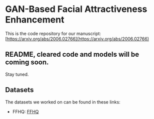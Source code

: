 # GAN-Based Facial Attractiveness Enhancement 

This is the code repository for our manuscript: [https://arxiv.org/abs/2006.02766](https://arxiv.org/abs/2006.02766)

## README, cleared code and models will be coming soon.
Stay tuned.

 

## Datasets  
  
The datasets we worked on can be found in these links:  
* FFHQ: [FFHQ](https://github.com/NVlabs/ffhq-dataset)  